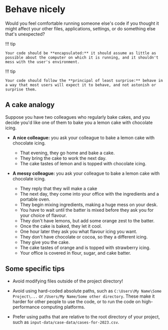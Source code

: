 # Behave nicely

Would you feel comfortable running someone else's code if you thought it might affect your other files, applications, settings, or do something else that's unexpected?

!!! tip

    Your code should be **encapsulated:** it should assume as little as possible about the computer on which it is running, and it shouldn't mess with the user's environment.

!!! tip

    Your code should follow the **principal of least surprise:** behave in a way that most users will expect it to behave, and not astonish or surprise them.

## A cake analogy

Suppose you have two colleagues who regularly bake cakes, and you decide you'd like one of them to bake you a lemon cake with chocolate icing.

- **A nice colleague:** you ask your colleague to bake a lemon cake with chocolate icing.

    - That evening, they go home and bake a cake.
    - They bring the cake to work the next day.
    - The cake tastes of lemon and is topped with chocolate icing.

- **A messy colleague:** you ask your colleague to bake a lemon cake with chocolate icing.

    - They reply that they will make a cake
    - The next day, they come into your office with the ingredients and a portable oven.
    - They begin mixing ingredients, making a huge mess on your desk.
    - You have to wait until the batter is mixed before they ask you for your choice of flavour.
    - They don't have lemons, but add some orange zest to the batter.
    - Once the cake is baked, they let it cool.
    - One hour later they ask you what flavour icing you want.
    - They don't have chocolate or cocoa, so they a different icing.
    - They give you the cake.
    - The cake tastes of orange and is topped with strawberry icing.
    - Your office is covered in flour, sugar, and cake batter.

## Some specific tips

- Avoid modifying files outside of the project directory!

- Avoid using hard-coded absolute paths, such as `C:\Users\My Name\Some Project\...` or `/Users/My Name/Some other directory`.
  These make it harder for other people to use the code, or to run the code on high-performance computing platforms.

- Prefer using paths that are relative to the root directory of your project, such as `input-data/case-data/cases-for-2023.csv`.
